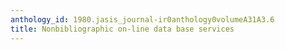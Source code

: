 ```yaml
---
anthology_id: 1980.jasis_journal-ir0anthology0volumeA31A3.6
title: Nonbibliographic on-line data base services
---
```

